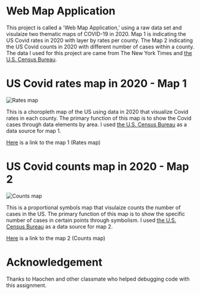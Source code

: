 # Web Map Application
This project is called a 'Web Map Application,' using a raw data set and visulaize two thematic maps of COVID-19 in 2020. Map 1 is indicating the US Covid rates in 2020 with layer by rates per county. The Map 2 indicating the US Covid counts in 2020 with different number of cases within a county. 
The data I used for this project are came from The New York Times and [the U.S. Census Bureau](https://www.census.gov/geographies/mapping-files/time-series/geo/carto-boundary-file.html).

# US Covid rates map in 2020 - Map 1

![Rates map](https://github.com/Gunehee/geog458_Lab3_WebMap/blob/main/img/Map%201%20rates%20map.png)

This is a choropleth map of the US using data in 2020 that visualize Covid rates in each county. The primary function of this map is to show the Covid cases through data elements by area. I used [the U.S. Census Bureau](https://data.census.gov/table?g=0100000US$050000&d=ACS+5-Year+Estimates+Data+Profiles&tid=ACSDP5Y2018.DP05&hidePreview=true) as a data source for map 1.

[Here](http://127.0.0.1:5500/map1.html) is a link to the map 1 (Rates map)

# US Covid counts map in 2020 - Map 2

![Counts map](https://github.com/Gunehee/geog458_Lab3_WebMap/blob/main/img/Map%202%20counts%20map.png)

This is a proportional symbols map that visulaize counts the number of cases in the US. The primary function of this map is to show the specific number of cases in certain points through symbolism. I used [the U.S. Census Bureau](https://www.census.gov/geographies/mapping-files/time-series/geo/carto-boundary-file.html) as a data source for map 2.

[Here](http://127.0.0.1:5500/map2.html) is a link to the map 2 (Counts map)

# Acknowledgement
Thanks to Haochen and other classmate who helped debugging code with this assignment.